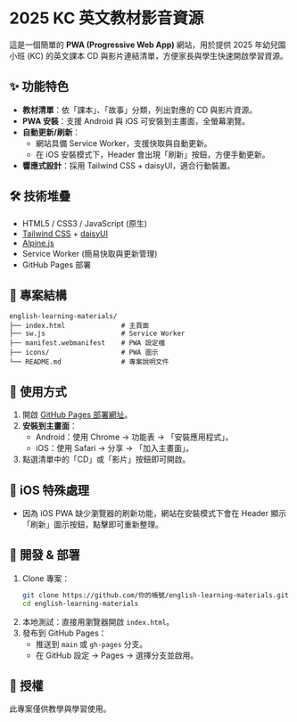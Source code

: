 # 2025 KC 英文教材影音資源

這是一個簡單的 **PWA (Progressive Web App)** 網站，用於提供 2025 年幼兒園小班 (KC) 的英文課本 CD 與影片連結清單，方便家長與學生快速開啟學習資源。

## ✨ 功能特色
- **教材清單**：依「課本」、「故事」分類，列出對應的 CD 與影片資源。
- **PWA 安裝**：支援 Android 與 iOS 可安裝到主畫面，全螢幕瀏覽。
- **自動更新/刷新**：
  - 網站具備 Service Worker，支援快取與自動更新。
  - 在 iOS 安裝模式下，Header 會出現「刷新」按鈕，方便手動更新。
- **響應式設計**：採用 Tailwind CSS + daisyUI，適合行動裝置。

## 🛠 技術堆疊
- HTML5 / CSS3 / JavaScript (原生)
- [Tailwind CSS](https://tailwindcss.com/) + [daisyUI](https://daisyui.com/)
- [Alpine.js](https://alpinejs.dev/)
- Service Worker (簡易快取與更新管理)
- GitHub Pages 部署

## 📂 專案結構
```
english-learning-materials/
├── index.html              # 主頁面
├── sw.js                   # Service Worker
├── manifest.webmanifest    # PWA 設定檔
├── icons/                  # PWA 圖示
└── README.md               # 專案說明文件
```

## 🚀 使用方式
1. 開啟 [GitHub Pages 部署網址](https://你的帳號.github.io/english-learning-materials/)。
2. **安裝到主畫面**：
   - Android：使用 Chrome → 功能表 → 「安裝應用程式」。
   - iOS：使用 Safari → 分享 → 「加入主畫面」。
3. 點選清單中的「CD」或「影片」按鈕即可開啟。

## 📱 iOS 特殊處理
- 因為 iOS PWA 缺少瀏覽器的刷新功能，網站在安裝模式下會在 Header 顯示「刷新」圖示按鈕，點擊即可重新整理。

## 🔧 開發 & 部署
1. Clone 專案：
   ```bash
   git clone https://github.com/你的帳號/english-learning-materials.git
   cd english-learning-materials
   ```
2. 本地測試：直接用瀏覽器開啟 `index.html`。
3. 發布到 GitHub Pages：
   - 推送到 `main` 或 `gh-pages` 分支。
   - 在 GitHub 設定 → Pages → 選擇分支並啟用。

## 📄 授權
此專案僅供教學與學習使用。

